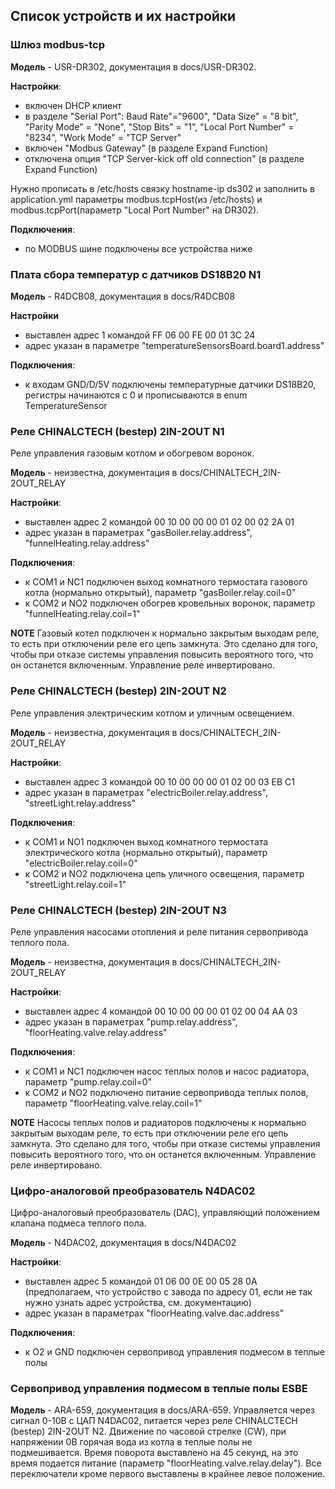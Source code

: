 ## Список устройств и их настройки

### Шлюз modbus-tcp
**Модель** - USR-DR302, документация в docs/USR-DR302.

**Настройки**:
* включен DHCP клиент
* в разделе "Serial Port": Baud Rate"="9600", "Data Size" = "8 bit", "Parity Mode" = "None", "Stop Bits" = "1", "Local Port Number" = "8234", "Work Mode" = "TCP Server"
* включен "Modbus Gateway" (в разделе Expand Function)
* отключена опция "TCP Server-kick off old connection" (в разделе Expand Function)

Нужно прописать в /etc/hosts связку hostname-ip ds302 и заполнить в application.yml параметры modbus.tcpHost(из /etc/hosts) и modbus.tcpPort(параметр "Local Port Number" на DR302).

**Подключения**:
* по MODBUS шине подключены все устройства ниже

### Плата сбора температур с датчиков DS18B20 N1
**Модель** - R4DCB08, документация в docs/R4DCB08

**Настройки**
* выставлен адрес 1 командой FF 06 00 FE 00 01 3C 24
* адрес указан в параметре "temperatureSensorsBoard.board1.address"

**Подключения**:
* к входам GND/D/5V подключены температурные датчики DS18B20, регистры начинаются с 0 и прописываются в enum TemperatureSensor

### Реле CHINALCTECH (bestep) 2IN-2OUT N1
Реле управления газовым котлом и обогревом воронок.

**Модель** - неизвестна, документация в docs/CHINALTECH_2IN-2OUT_RELAY

**Настройки**:
* выставлен адрес 2 командой 00 10 00 00 00 01 02 00 02 2A 01
* адрес указан в параметрах "gasBoiler.relay.address", "funnelHeating.relay.address"

**Подключения**:
* к COM1 и NС1 подключен выход комнатного термостата газового котла (нормально открытый), параметр "gasBoiler.relay.coil=0"
* к COM2 и NO2 подключен обогрев кровельных воронок, параметр "funnelHeating.relay.coil=1"

**NOTE**
Газовый котел подключен к нормально закрытым выходам реле, то есть при отключении реле его цепь замкнута.
Это сделано для того, чтобы при отказе системы управления повысить вероятного того, что он останется включенным.
Управление реле инвертировано.

### Реле CHINALCTECH (bestep) 2IN-2OUT N2
Реле управления электрическим котлом и уличным освещением.

**Модель** - неизвестна, документация в docs/CHINALTECH_2IN-2OUT_RELAY

**Настройки**:
* выставлен адрес 3 командой 00 10 00 00 00 01 02 00 03 EB C1
* адрес указан в параметрах "electricBoiler.relay.address", "streetLight.relay.address"

**Подключения**:
* к COM1 и NO1 подключен выход комнатного термостата электрического котла (нормально открытый), параметр "electricBoiler.relay.coil=0"
* к COM2 и NO2 подключена цепь уличного освещения, параметр "streetLight.relay.coil=1"

### Реле CHINALCTECH (bestep) 2IN-2OUT N3
Реле управления насосами отопления и реле питания сервопривода теплого пола.

**Модель** - неизвестна, документация в docs/CHINALTECH_2IN-2OUT_RELAY

**Настройки**:
* выставлен адрес 4 командой 00 10 00 00 00 01 02 00 04 AA 03
* адрес указан в параметрах "pump.relay.address", "floorHeating.valve.relay.address"

**Подключения**:
* к COM1 и NC1 подключен насос теплых полов и насос радиатора, параметр "pump.relay.coil=0"
* к COM2 и NO2 подключено питание сервопривода теплых полов, параметр "floorHeating.valve.relay.coil=1"

**NOTE**
Насосы теплых полов и радиаторов подключены к нормально закрытым выходам реле, то есть при отключении реле его цепь замкнута.
Это сделано для того, чтобы при отказе системы управления повысить вероятного того, что он останется включенным.
Управление реле инвертировано.

### Цифро-аналоговой преобразователь N4DAC02
Цифро-аналоговый преобразователь (DAC), управляющий положением клапана подмеса теплого пола.

**Модель** - N4DAC02, документация в docs/N4DAC02

**Настройки**:
* выставлен адрес 5 командой 01 06 00 0E 00 05 28 0A (предполагаем, что устройство с завода по адресу 01, если не так нужно узнать адрес устройства, см. документацию)
* адрес указан в параметрах "floorHeating.valve.dac.address"

**Подключения**:
* к O2 и GND подключен сервопривод управления подмесом в теплые полы

### Сервопривод управления подмесом в теплые полы ESBE
**Модель** - ARA-659, документация в docs/ARA-659.
Управляется через сигнал 0-10В с ЦАП N4DAC02, питается через реле CHINALCTECH (bestep) 2IN-2OUT N2.
Движение по часовой стрелке (CW), при напряжении 0В горячая вода из котла в теплые полы не подмешивается.
Время поворота выставлено на 45 секунд, на это время подается питание (параметр "floorHeating.valve.relay.delay").
Все переключатели кроме первого выставлены в крайнее левое положение.